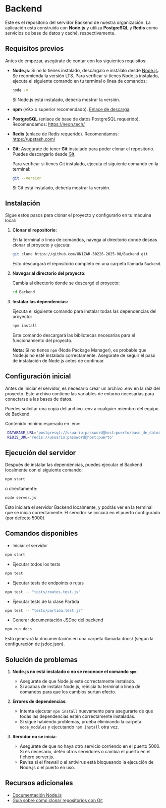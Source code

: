 # Backend

Este es el repositorio del servidor Backend de nuestra organización. La aplicación está construida con **Node.js** y utiliza **PostgreSQL** y **Redis** como servicios de base de datos y caché, respectivamente.

## Requisitos previos

Antes de empezar, asegúrate de contar con los siguientes requisitos:

- **Node.js**: Si no lo tienes instalado, descárgalo e instálalo desde [Node.js](https://nodejs.org/). Se recomienda la versión LTS.
  Para verificar si tienes Node.js instalado, ejecuta el siguiente comando en tu terminal o línea de comandos:

  ```bash
  node -v
  ```

  Si Node.js está instalado, debería mostrar la versión.

- **npm** (v9.x o superior recomendado). [Enlace de descarga](https://docs.npmjs.com/downloading-and-installing-node-js-and-npm).

- **PostgreSQL** (enlace de base de datos PostgreSQL requerido). Recomendamos: https://neon.tech/

- **Redis** (enlace de Redis requerido). Recomendamos: https://upstash.com/

- **Git**: Asegúrate de tener **Git** instalado para poder clonar el repositorio. Puedes descargarlo desde [Git](https://git-scm.com/).

  Para verificar si tienes Git instalado, ejecuta el siguiente comando en la terminal:

  ```bash
  git --version
  ```

  Si Git está instalado, debería mostrar la versión.

## Instalación

Sigue estos pasos para clonar el proyecto y configurarlo en tu máquina local:

1. **Clonar el repositorio:**

   En la terminal o línea de comandos, navega al directorio donde deseas clonar el proyecto y ejecuta:

   ```bash
   git clone https://github.com/UNIZAR-30226-2025-08/Backend.git
   ```

   Esto descargará el repositorio completo en una carpeta llamada `Backend`.

2. **Navegar al directorio del proyecto:**

   Cambia al directorio donde se descargó el proyecto:

   ```bash
   cd Backend
   ```

3. **Instalar las dependencias:**

   Ejecuta el siguiente comando para instalar todas las dependencias del proyecto:

   ```bash
   npm install
   ```

   Este comando descargará las bibliotecas necesarias para el funcionamiento del proyecto.

   **Nota:** Si no tienes `npm` (Node Package Manager), es probable que Node.js no esté instalado correctamente. Asegúrate de seguir el paso de instalación de Node.js antes de continuar.

## Configuración inicial

Antes de iniciar el servidor, es necesario crear un archivo .env en la raíz del proyecto.
Este archivo contiene las variables de entorno necesarias para conectarse a las bases de datos.

Puedes solicitar una copia del archivo .env a cualquier miembro del equipo de Backend.

Contenido mínimo esperado en .env:

```bash
 DATABASE_URL='postgresql://usuario:password@host:puerto/base_de_datos'
 REDIS_URL='redis://usuario:password@host:puerto'
```

## Ejecución del servidor

Después de instalar las dependencias, puedes ejecutar el Backend localmente con el siguiente comando:

```bash
npm start
```

o directamente:

```bash
node server.js
```

Esto iniciará el servidor Backend localmente, y podrás ver en la terminal que se inicia correctamente.
El servidor se iniciará en el puerto configurado (por defecto 5000).

## Comandos disponibles

- Iniciar el servidor

```bash
npm start
```

- Ejecutar todos los tests

```bash
npm test
```

- Ejecutar tests de endpoints o rutas

```bash
npm test -- "tests/routes.test.js"
```

- Ejecutar tests de la clase Partida

```bash
npm test -- "tests/partida.test.js"
```

- Generar documentación JSDoc del backend

```bash
npm run docs
```

Esto generará la documentación en una carpeta llamada docs/ (según la configuración de jsdoc.json).

## Solución de problemas

1. **Node.js no está instalado o no se reconoce el comando `npm`**:

   - Asegúrate de que Node.js esté correctamente instalado.
   - Si acabas de instalar Node.js, reinicia tu terminal o línea de comandos para que los cambios surtan efecto.

2. **Errores de dependencias**:

   - Intenta ejecutar `npm install` nuevamente para asegurarte de que todas las dependencias estén correctamente instaladas.
   - Si sigue habiendo problemas, prueba eliminando la carpeta `node_modules` y ejecutando `npm install` otra vez.

3. **Servidor no se inicia**:

   - Asegúrate de que no haya otro servicio corriendo en el puerto 5000. Si es necesario, detén otros servidores o cambia el puerto en el fichero server.js.
   - Revisa si el firewall o el antivirus está bloqueando la ejecución de Node.js o el puerto en uso.

## Recursos adicionales

- [Documentación Node.js](https://nodejs.org/docs/latest/api/)
- [Guía sobre cómo clonar repositorios con Git](https://docs.github.com/es/repositories/creating-and-managing-repositories/cloning-a-repository)
